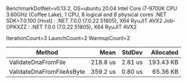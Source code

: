 BenchmarkDotNet=v0.13.2, OS=ubuntu 20.04
Intel Core i7-9700K CPU 3.60GHz (Coffee Lake), 1 CPU, 8 logical and 8 physical cores
.NET SDK=7.0.100
[Host]     : .NET 7.0.0 (7.0.22.51805), X64 RyuJIT AVX2
Job-OPKXZZ : .NET 7.0.0 (7.0.22.51805), X64 RyuJIT AVX2

IterationCount=3 LaunchCount=2 WarmupCount=2

| Method                    |     Mean |  StdDev | Allocated |
|---------------------------|---------:|--------:|----------:|
| ValidateDnaFromFile       | 218.8 us | 2.81 us | 193.43 KB |
| ValidateDnaFromFileAsByte | 359.2 us | 0.80 us |  65.36 KB |
